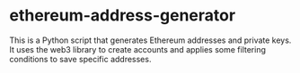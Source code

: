 # ethereum-address-generator
This is a Python script that generates Ethereum addresses and private keys. It uses the web3 library to create accounts and applies some filtering conditions to save specific addresses.
